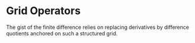 # Grid Operators

The gist of the finite difference relies on replacing derivatives by difference quotients anchored on such a structured grid.
